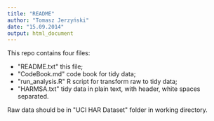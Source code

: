 ```yaml
---
title: "README"
author: "Tomasz Jerzyński"
date: "15.09.2014"
output: html_document
---
```


This repo contains four files:

- "README.txt" this file;
- "CodeBook.md" code book for tidy data;
- "run_analysis.R" R script for transform raw to tidy data;
- "HARMSA.txt" tidy data in plain text, with header, white spaces separated.

Raw data should be in "UCI HAR Dataset" folder in working directory.

